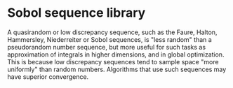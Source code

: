 # Sobol sequence library

A quasirandom or low discrepancy sequence, such as the Faure, Halton, Hammersley, Niederreiter or Sobol sequences, is "less random" than a pseudorandom number sequence, but more useful for such tasks as approximation of integrals in higher dimensions, and in global optimization. This is because low discrepancy sequences tend to sample space "more uniformly" than random numbers. Algorithms that use such sequences may have superior convergence.
